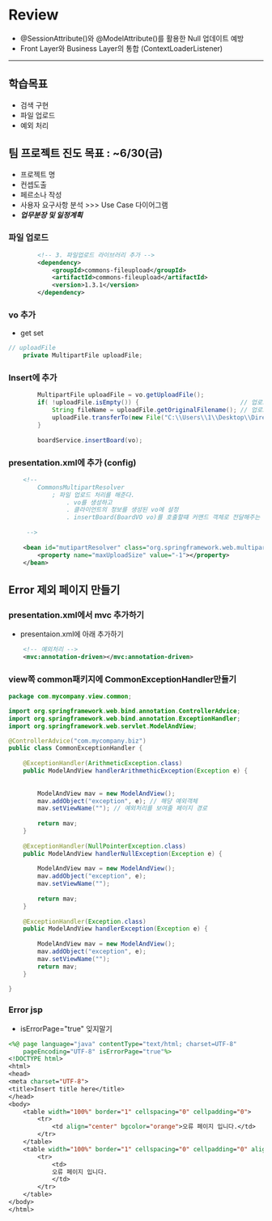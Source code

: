 # Review

- @SessionAttribute()와 @ModelAttribute()를 활용한 Null 업데이트 예방
- Front Layer와 Business Layer의 통합 (ContextLoaderListener)

-----------------------------------------------------

## 학습목표
- 검색 구현
- 파일 업로드
- 예외 처리

## 팀 프로젝트 진도 목표 : ~6/30(금)
- 프로젝트 명
- 컨셉도출
- 페르소나 작성
- 사용자 요구사항 분석 >>> Use Case 다이어그램
- ***업무분장 및 일정계획***


### 파일 업로드
```xml
		<!-- 3. 파일업로드 라이브러리 추가 -->
		<dependency>
			<groupId>commons-fileupload</groupId>
			<artifactId>commons-fileupload</artifactId>
			<version>1.3.1</version>
		</dependency>
```

### vo 추가
- get set
```java
// uploadFile
	private MultipartFile uploadFile;
```

### Insert에 추가
```java
		MultipartFile uploadFile = vo.getUploadFile();
		if( !uploadFile.isEmpty()) {							// 업로드한 파일의 존재여뷰확인
			String fileName = uploadFile.getOriginalFilename();	// 업로드한 파일명
			uploadFile.transferTo(new File("C:\\Users\\1\\Desktop\\Directory-Hoony\\spring\\file"+fileName));
		}
		
		boardService.insertBoard(vo);
```

### presentation.xml에 추가 (config)
```xml
	<!--
		CommonsMultipartResolver
			; 파일 업로드 처리를 해준다.
				. vo를 생성하고
				. 클라이언트의 정보를 생성된 vo에 설정
				. insertBoard(BoardVO vo)를 호출할떄 커맨드 객체로 전달해주는 역할을 해준다.
	 
	 -->
	
	<bean id="mutipartResolver" class="org.springframework.web.multipart.commons.CommonsMultipartResolver">
		<property name="maxUploadSize" value="-1"></property>
	</bean>
```

## Error 제외 페이지 만들기

### presentation.xml에서 mvc 추가하기
- presentaion.xml에 아래 추가하기
```xml
	<!-- 예외처리 -->
	<mvc:annotation-driven></mvc:annotation-driven>
```

### view쪽 common패키지에 CommonExceptionHandler만들기
```java
package com.mycompany.view.common;

import org.springframework.web.bind.annotation.ControllerAdvice;
import org.springframework.web.bind.annotation.ExceptionHandler;
import org.springframework.web.servlet.ModelAndView;

@ControllerAdvice("com.mycompany.biz")
public class CommonExceptionHandler {
	
	@ExceptionHandler(ArithmeticException.class)
	public ModelAndView handlerArithmethicException(Exception e) {
		
		
		ModelAndView mav = new ModelAndView();
		mav.addObject("exception", e); // 해당 예외객체
		mav.setViewName(""); // 예외처리를 보여줄 페이지 경로
		
		return mav;
	}
	
	@ExceptionHandler(NullPointerException.class)
	public ModelAndView handlerNullException(Exception e) {
		
		ModelAndView mav = new ModelAndView();
		mav.addObject("exception", e);
		mav.setViewName("");
		
		return mav;
	}
	
	@ExceptionHandler(Exception.class)
	public ModelAndView handlerException(Exception e) {
		
		ModelAndView mav = new ModelAndView();
		mav.addObject("exception", e);
		mav.setViewName("");
		return mav;
	}
	
}
```

### Error jsp
- isErrorPage="true" 잊지말기
```jsp
<%@ page language="java" contentType="text/html; charset=UTF-8"
    pageEncoding="UTF-8" isErrorPage="true"%>
<!DOCTYPE html>
<html>
<head>
<meta charset="UTF-8">
<title>Insert title here</title>
</head>
<body>
	<table width="100%" border="1" cellspacing="0" cellpadding="0">
		<tr>
			<td align="center" bgcolor="orange">오류 페이지 입니다.</td>
		</tr>
	</table>
	<table width="100%" border="1" cellspacing="0" cellpadding="0" align="center">
		<tr>
			<td>
			오류 페이지 입니다.
			</td>
		</tr>
	</table>
</body>
</html>
```	





